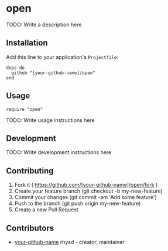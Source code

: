 # open

TODO: Write a description here

## Installation


Add this line to your application's `Projectfile`:

```crystal
deps do
  github "[your-github-name]/open"
end
```


## Usage


```crystal
require "open"
```


TODO: Write usage instructions here

## Development

TODO: Write development instructions here

## Contributing

1. Fork it ( https://github.com/[your-github-name]/open/fork )
2. Create your feature branch (git checkout -b my-new-feature)
3. Commit your changes (git commit -am 'Add some feature')
4. Push to the branch (git push origin my-new-feature)
5. Create a new Pull Request

## Contributors

- [your-github-name](https://github.com/[your-github-name]) rhysd - creator, maintainer
